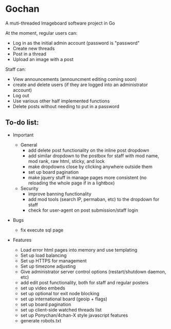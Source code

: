 # Gochan

A muti-threaded Imageboard software project in Go

At the moment, regular users can:
- Log in as the initial admin account (password is "password"
- Create new threads
- Post in a thread
- Upload an image with a post

Staff can:
- View announcements (announcment editing coming soon)
- create and delete users (if they are logged into an administrator account)
- Log out
- Use various other half implemented functions
- Delete posts without needing to put in a password

## To-do list:

+ Important
	* General
		- add delete post functionality on the inline post dropdown
		- add similar dropdown to the postbox for staff with mod name, mod rank, raw html, sticky, and lock
		- make dropdowns close by clicking anywhere outside them
		- set up board pagination
		- make jquery stuff in manage pages more consistent (no reloading the whole page if in a lightbox)
	* Security
		- improve banning functionality
		- add mod tools (search IP, permaban, etc) to the dropdown for staff
		- check for user-agent on post submission/staff login	
		
+ Bugs
	- fix execute sql page
+ Features
	- Load error html pages into memory and use templating
	- Set up load balancing
	- Set up HTTPS for management
	- Set up timezone adjusting
	- Give administrator server control options (restart/shutdown daemon, etc)
	- add edit post functionality, both for staff and regular posters
	- set up video embeds
	- set up optional tor exit node blocking
	- set up international board (geoip + flags)
	- set up board pagination
	- set up client-side watched threads list
	- set up Ponychan/4chan-X style javascript features
	- generate robots.txt